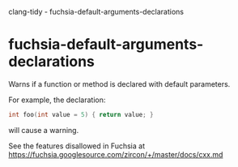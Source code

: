 clang-tidy - fuchsia-default-arguments-declarations

</div>

# fuchsia-default-arguments-declarations

Warns if a function or method is declared with default parameters.

For example, the declaration:

``` c++
int foo(int value = 5) { return value; }
```

will cause a warning.

See the features disallowed in Fuchsia at
<https://fuchsia.googlesource.com/zircon/+/master/docs/cxx.md>
